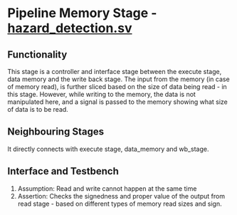 # Pipeline Memory Stage - [hazard_detection.sv](https://github.com/shrutiprakashgupta/RISCV_Formal_Verification/blob/main/mem_stage/mem_stage.sv)

## Functionality
This stage is a controller and interface stage between the execute stage, data memory and the write back stage. The input from the memory (in case of memory read), is further sliced based on the size of data being read - in this stage. However, while writing to the memory, the data is not manipulated here, and a signal is passed to the memory showing what size of data is to be read.

## Neighbouring Stages
It directly connects with execute stage, data_memory and wb_stage.

## Interface and Testbench
1. Assumption: Read and write cannot happen at the same time
2. Assertion: Checks the signedness and proper value of the output from read stage - based on different types of memory read sizes and sign.
